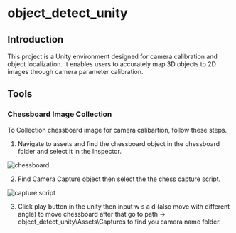 # object_detect_unity

## Introduction
This project is a Unity environment designed for camera calibration and object localization. It enables users to accurately map 3D objects to 2D images through camera parameter calibration.


## Tools

### Chessboard Image Collection 
To Collection chessboard image for camera calibartion, follow these steps.


1. Navigate to assets and find the chessboard object in the chessboard folder and select it in the Inspector.
 
 ![chessboard](https://github.com/user-attachments/assets/9c613826-3963-4d69-9fe0-8c069955d2b5)

2. Find Camera Capture object then select the the chess capture script.

![capture script](https://github.com/user-attachments/assets/1aee74a1-0d15-41ef-827f-870025cff90f)
   
3. Click play button in the unity then input w s a d (also move with different angle) to move chessboard after that go to path   → object_detect_unity\Assets\Captures to find you camera name folder.
